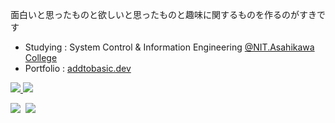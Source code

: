 面白いと思ったものと欲しいと思ったものと趣味に関するものを作るのがすきです

- Studying : System Control & Information Engineering [@NIT.Asahikawa College](https://www.asahikawa-nct.ac.jp/)
- Portfolio : [addtobasic.dev](https://addtobasic.dev/)

<a href="https://twitter.com/genshi0916" target="_blank" rel="noreferrer">
<img src="https://img.shields.io/badge/twitter-follow-%231DA1F2.svg?style=for-the-badge&logo=twitter" />
</a>

<a href="https://www.facebook.com/genki.kano.794/" target="_blank" rel="noreferrer">
  <img src="https://img.shields.io/badge/facebook-follow-%231877F2.svg?style=for-the-badge&logo=facebook"/>
</a>

![](https://img.shields.io/badge/-No%20socialization-red)&nbsp;
<img src="https://komarev.com/ghpvc/?username=Genshi0916">
